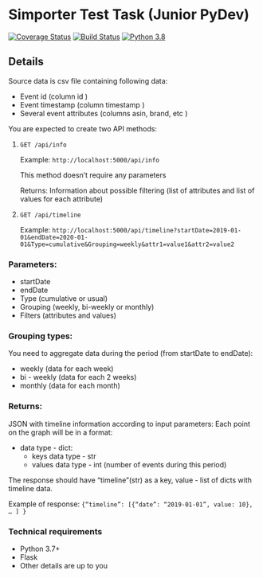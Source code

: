 # Simporter Test Task (Junior PyDev)
[![Coverage Status](https://coveralls.io/repos/github/yar-kik/some-project/badge.svg?branch=master)](https://coveralls.io/github/yar-kik/some-project?branch=master)
[![Build Status](https://travis-ci.com/yar-kik/some-project.svg?branch=master)](https://travis-ci.com/yar-kik/some-project)
[![Python 3.8](https://img.shields.io/badge/python-3.8-blue.svg)](https://www.python.org/downloads/release/python-3810/)

## Details
Source data is csv file containing following data:
* Event id (column id )
* Event timestamp (column timestamp )
* Several event attributes (columns asin, brand, etc )

You are expected to create two API methods:

1. `GET /api/info`

    Example:
    `http://localhost:5000/api/info`
    
    This method doesn’t require any parameters
    
    Returns: Information about possible filtering (list of attributes and list of values for each attribute)

2. `GET /api/timeline`

    Example:
    `http://localhost:5000/api/timeline?startDate=2019-01-01&endDate=2020-01-01&Type=cumulative&Grouping=weekly&attr1=value1&attr2=value2`

### Parameters:
* startDate
* endDate
* Type (cumulative or usual)
* Grouping (weekly, bi-weekly or monthly)
* Filters (attributes and values)

### Grouping types:
You need to aggregate data during the period (from startDate to endDate):
* weekly (data for each week)
* bi - weekly (data for each 2 weeks)
* monthly (data for each month)

### Returns: 
JSON with timeline information according to input parameters:
Each point on the graph will be in a format:
* data type - dict:
    * keys data type - str
    * values data type - int (number of events during this period)

The response should have “timeline”(str) as a key, value - list of dicts with timeline data.

Example of response: `{“timeline”: [{“date”: “2019-01-01”, value: 10}, … ] }`

### Technical requirements
* Python 3.7+
* Flask
* Other details are up to you